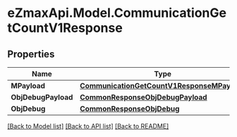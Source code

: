 
# eZmaxApi.Model.CommunicationGetCountV1Response

## Properties

Name | Type | Description | Notes
------------ | ------------- | ------------- | -------------
**MPayload** | [**CommunicationGetCountV1ResponseMPayload**](CommunicationGetCountV1ResponseMPayload.md) |  | 
**ObjDebugPayload** | [**CommonResponseObjDebugPayload**](CommonResponseObjDebugPayload.md) |  | [optional] 
**ObjDebug** | [**CommonResponseObjDebug**](CommonResponseObjDebug.md) |  | [optional] 

[[Back to Model list]](../README.md#documentation-for-models)
[[Back to API list]](../README.md#documentation-for-api-endpoints)
[[Back to README]](../README.md)

